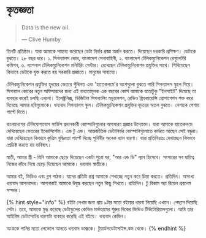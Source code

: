 # কৃতজ্ঞতা

> Data is the new oil. 
>
> — Clive Humby

তিনটি প্রতিষ্ঠান। যারা আমাকে সাহায্য করেছেন ডেটা নির্ভর প্রজ্ঞা অর্জন করতে। দিয়েছেন দরকারি প্রশিক্ষণ। ডেটাকে বুঝতে। ২৮ বছর ধরে। ১. সিগন্যালস কোর, বাংলাদেশ সেনাবাহিনী, ২. বাংলাদেশ টেলিকম্যুনিকেশন রেগুলেটরি কমিশন, ৩. ন্যাশনাল টেলিকম্যুনিকেশন মনিটরিং সেন্টার। রেখেছেন টেলিকম্যুনিকেশন প্রযুক্তির সাথে। শিখিয়েছেন কিভাবে ডেটাকে যুক্ত করতে হয় সরকারি প্রজ্ঞাতে। মানুষের সাহায্যে।  

টেলিকম্যুনিকেশন প্রযুক্তির হৃদয়ের ভেতরে পুঁথিগত এবং 'হাতেকলমে'র অংশগুলো বুঝতে পারি সিগন্যালস স্কুলে গিয়ে। সিগন্যাল কোরের নতুন অফিসারদের জন্য এই বাধ্যতামূলক এক বছরের কোর্স আমাকে যতোটুকু "ইনসাইট" দিয়েছে তা ব্যবহার করেই চলছি এখনো। ইলেক্ট্রনিক্স, ডিজিটাল সিগন্যালিং মড্যুলেশন, রেডিও ফ্রিকোয়েন্সি প্রোপাগেশন শক্ত করে দিয়েছে আমার হবিগুলোকে।  ধন্যবাদ সিগন্যালস স্কুল। টেলিকম্যুনিকেশন প্রযুক্তির হৃদয়ের অতল বুঝতে। নেশাকে পেশায় পাল্টে দিতে। 

বাংলাদেশের টেলিযোগাযোগ সার্ভিস প্রদানকারী কোম্পানিগুলোর অসাধারণ প্রজ্ঞার উদ্যোক্তা। যারা আমাকে হাতেকলমে দেখিয়েছেন ভেতরের ইকোসিস্টেম। এন্ড টু এন্ড। আন্তর্জাতিক ডেটানির্ভর কোম্পানিগুলোতে কর্মরত আছেন সেই বন্ধুরা। যারা দেখিয়েছেন  কিভাবে কৃত্রিম বুদ্ধিমত্তা পাল্টে দিচ্ছে পৃথিবীর অনেক ধ্যান ধারণা। যারা প্রতিনিয়তঃ দেখাচ্ছেন কিভাবে প্রেডিক্ট করতে হয় ভবিষ্যৎ। 

স্বাতী, আমার স্ত্রী - যিনি আমাকে ছেড়ে দিয়েছেন একটা পুরো ঘর, "আর এন্ড ডি" ল্যাব হিসেবে। সংসারের সব দ্বায়িত্ব নিজের কাঁধে নিয়ে ছেড়ে দিয়েছেন আমাকে। ধন্যবাদ স্বাতীকে। 

আমার বই, ভিডিও এবং ব্লগ পাঠক। যাদের প্রতিটা প্রশ্ন আমাকে শেখাচ্ছে নতুন করে চিন্তা করতে। প্রতিদিন। অসংখ্য ধন্যবাদ আপনাদের। আপনারাই আমাকে উদ্বুদ্ধ করছেন নতুন কিছু শিখতে। প্রতিদিন। টু বিকাম অ্যা রিয়েল প্রবলেম সল্ভার। 

{% hint style="info" %}
বইটা লেখার জন্য প্রায় ৯টার মতো বইয়ের ধারণা নিয়েছি এখানে। পেছনে দিয়েছি সেটা। তবে, আমাকে মুগ্ধ করেছে ডেটাস্কুলের কেভিন মার্কহামের শুরুর দিকের ভিডিও টিউটোরিয়ালগুলো। আমি তার আইরিস ডেটাসেটের ধারণাটা ব্যবহার করেছি এই বইয়ে। ধন্যবাদ কেভিন। 

অংককে পানির মতো লেভেলে আনতে ধন্যবাদ ডাক্সকে। টুয়ার্ডসডেটাসাইন্স.কম থেকে। 
{% endhint %}


